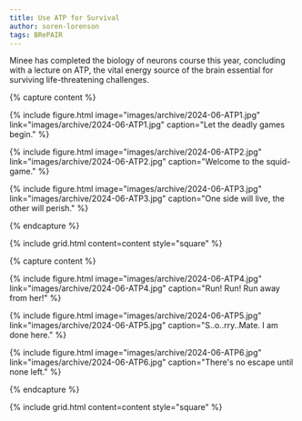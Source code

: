 ```yaml
---
title: Use ATP for Survival
author: soren-lorenson
tags: BRePAIR
---
```


Minee has completed the biology of neurons course this year, concluding with a lecture on ATP, the vital energy source of the brain essential for surviving life-threatening challenges.

{% capture content %}

{%
  include figure.html
  image="images/archive/2024-06-ATP1.jpg"
  link="images/archive/2024-06-ATP1.jpg"
  caption="Let the deadly games begin."
%}

{%
  include figure.html
  image="images/archive/2024-06-ATP2.jpg"
  link="images/archive/2024-06-ATP2.jpg"
  caption="Welcome to the squid-game."
%}

{%
  include figure.html
  image="images/archive/2024-06-ATP3.jpg"
  link="images/archive/2024-06-ATP3.jpg"
  caption="One side will live, the other will perish."
%}

{% endcapture %}

{% include grid.html content=content style="square" %}

{% capture content %}

{%
  include figure.html
  image="images/archive/2024-06-ATP4.jpg"
  link="images/archive/2024-06-ATP4.jpg"
  caption="Run! Run! Run away from her!"
%}

{%
  include figure.html
  image="images/archive/2024-06-ATP5.jpg"
  link="images/archive/2024-06-ATP5.jpg"
  caption="S..o..rry..Mate. I am done here."
%}

{%
  include figure.html
  image="images/archive/2024-06-ATP6.jpg"
  link="images/archive/2024-06-ATP6.jpg"
  caption="There's no escape until none left."
%}

{% endcapture %}

{% include grid.html content=content style="square" %}
